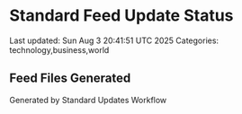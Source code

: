 # Standard Feed Update Status
Last updated: Sun Aug  3 20:41:51 UTC 2025
Categories: technology,business,world

## Feed Files Generated

Generated by Standard Updates Workflow
